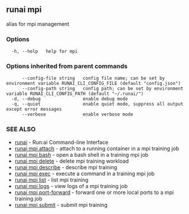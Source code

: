## runai mpi

alias for mpi management

### Options

```
  -h, --help   help for mpi
```

### Options inherited from parent commands

```
      --config-file string   config file name; can be set by environment variable RUNAI_CLI_CONFIG_FILE (default "config.json")
      --config-path string   config path; can be set by environment variable RUNAI_CLI_CONFIG_PATH (default "~/.runai/")
  -d, --debug                enable debug mode
  -q, --quiet                enable quiet mode, suppress all output except error messages
      --verbose              enable verbose mode
```

### SEE ALSO

* [runai](runai.md)	 - Run:ai Command-line Interface
* [runai mpi attach](runai_mpi_attach.md)	 - attach to a running container in a mpi training job
* [runai mpi bash](runai_mpi_bash.md)	 - open a bash shell in a training mpi job
* [runai mpi delete](runai_mpi_delete.md)	 - delete mpi training workload
* [runai mpi describe](runai_mpi_describe.md)	 - describe mpi training
* [runai mpi exec](runai_mpi_exec.md)	 - execute a command in a training mpi job
* [runai mpi list](runai_mpi_list.md)	 - list mpi training
* [runai mpi logs](runai_mpi_logs.md)	 - view logs of a mpi training job
* [runai mpi port-forward](runai_mpi_port-forward.md)	 - forward one or more local ports to a mpi training job
* [runai mpi submit](runai_mpi_submit.md)	 - submit mpi training

